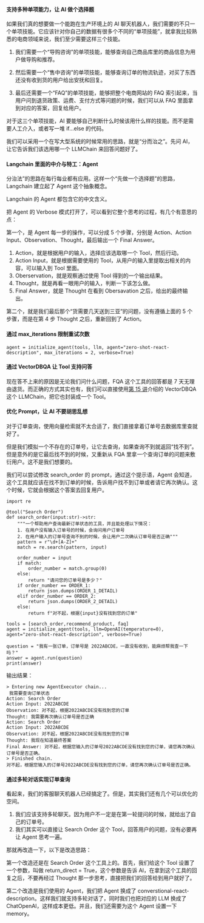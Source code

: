 #### 支持多种单项能力，让 AI 做个选择题

如果我们真的想要做一个能跑在生产环境上的 AI 聊天机器人，我们需要的不只一个单项技能。它应该针对你自己的数据有很多个不同的“单项技能”，就拿我比较熟悉的电商领域来说，我们至少需要这样三个技能。

1. 我们需要一个“导购咨询”的单项技能，能够查询自己商品库里的商品信息为用户做导购和推荐。

2. 然后需要一个“售中咨询”的单项技能，能够查询订单的物流轨迹，对买了东西还没有收到货的用户给出安抚和回复。

3. 最后还需要一个“FAQ”的单项技能，能够把整个电商网站的 FAQ 索引起来，当用户问到退货政策、运费、支付方式等问题的时候，我们可以从 FAQ 里面拿到对应的答案，回复给用户。

对于这三个单项技能，AI 要能够自己判断什么时候该用什么样的技能。而不是需要人工介入，或者写一堆 if…else 的代码。

我们可以采用一个在写大型系统的时候常用的思路，就是“分而治之”。先问 AI，让它告诉我们该选用哪一个 LLMChain 来回答问题好了。

#### Langchain 里面的中介与特工：Agent

分治法”的思路在每行每业都有应用。这样一个“先做一个选择题”的思路，Langchain 建立起了 Agent 这个抽象概念。

Langchain 的 Agent 都包含它的中文含义。

把 Agent 的 Verbose 模式打开了，可以看到它整个思考的过程，有几个有意思的点：

第一个，是 Agent 每一步的操作，可以分成 5 个步骤，分别是 Action、Action Input、Observation、Thought，最后输出一个 Final Answer。

1. Action，就是根据用户的输入，选择应该选取哪一个 Tool，然后行动。
2. Action Input，就是根据需要使用的 Tool，从用户的输入里提取出相关的内容，可以输入到 Tool 里面。
3. Oberservation，就是观察通过使用 Tool 得到的一个输出结果。
4. Thought，就是再看一眼用户的输入，判断一下该怎么做。
5. Final Answer，就是 Thought 在看到 Obersavation 之后，给出的最终输出。

第二个，就是我们最后那个“货需要几天送到三亚”的问题，没有遵循上面的 5 个步骤，而是在第 4 步 Thought 之后，重新回到了 Action。

#### 通过 max_iterations 限制重试次数

```
agent = initialize_agent(tools, llm, agent="zero-shot-react-description", max_iterations = 2, verbose=True)
```

#### 通过 VectorDBQA 让 Tool 支持问答

现在答不上来的原因是无论我们问什么问题，FQA 这个工具的回答都是 7 天无理由退货。而正确的方式其实也有，我们可以直接使用[第 15 讲](./15.md)介绍的 VectorDBQA 这个 LLMChain，把它也封装成一个 Tool。

#### 优化 Prompt，让 AI 不要胡思乱想

对于订单查询，使用向量检索就不太合适了，我们直接拿着订单号去数据库里查就好了。

但是我们模拟一个不存在的订单号，让它去查询，如果查询不到就返回“找不到”。但是意外的是它最后找不到的时候，又重新从 FQA 里拿一个查询订单的问题来敷衍用户。这不是我们想要的。

我们可以尝试修改 search_order 的 prompt，通过这个提示语，Agent 会知道，这个工具就应该在找不到订单的时候，告诉用户找不到订单或者请它再次确认。这个时候，它就会根据这个答案去回复用户。

```
import re

@tool("Search Order")
def search_order(input:str)->str:
    """一个帮助用户查询最新订单状态的工具，并且能处理以下情况：
    1. 在用户没有输入订单号的时候，会询问用户订单号
    2. 在用户输入的订单号查询不到的时候，会让用户二次确认订单号是否正确"""
    pattern = r"\d+[A-Z]+"
    match = re.search(pattern, input)

    order_number = input
    if match:
        order_number = match.group(0)
    else:
        return "请问您的订单号是多少？"
    if order_number == ORDER_1:
        return json.dumps(ORDER_1_DETAIL)
    elif order_number == ORDER_2:
        return json.dumps(ORDER_2_DETAIL)
    else:
        return f"对不起，根据{input}没有找到您的订单"

tools = [search_order,recommend_product, faq]
agent = initialize_agent(tools, llm=OpenAI(temperature=0), agent="zero-shot-react-description", verbose=True)

question = "我有一张订单，订单号是 2022ABCDE，一直没有收到，能麻烦帮我查一下吗？"
answer = agent.run(question)
print(answer)
```

输出结果：

```
> Entering new AgentExecutor chain...
 我需要查询订单状态
Action: Search Order
Action Input: 2022ABCDE
Observation: 对不起，根据2022ABCDE没有找到您的订单
Thought: 我需要再次确认订单号是否正确
Action: Search Order
Action Input: 2022ABCDE
Observation: 对不起，根据2022ABCDE没有找到您的订单
Thought: 我现在知道最终答案
Final Answer: 对不起，根据您输入的订单号2022ABCDE没有找到您的订单，请您再次确认订单号是否正确。
> Finished chain.
对不起，根据您输入的订单号2022ABCDE没有找到您的订单，请您再次确认订单号是否正确。
```

#### 通过多轮对话实现订单查询

看起来，我们的客服聊天机器人已经搞定了。但是，其实我们还有几个可以优化的空间。

1. 我们应该支持多轮聊天。因为用户不一定是在第一轮提问的时候，就给出了自己的订单号。
2. 我们其实可以直接让 Search Order 这个 Tool，回答用户的问题，没有必要再让 Agent 思考一遍。

那就再改造一下，以下是改造思路：

第一个改造还是在 Search Order 这个工具上的。首先，我们给这个 Tool 设置了一个参数，叫做 return_direct = True，这个参数是告诉 AI，在拿到这个工具的回复之后，不要再经过 Thought 那一步思考，直接把我们的回答给到用户就好了。

第二个改造是我们使用的 Agent，我们把 Agent 换成了 converstional-react-description。这样我们就支持多轮对话了，同时我们也把对应的 LLM 换成了 ChatOpenAI，这样成本更低。并且，我们还需要为这个 Agent 设置一下 memory。
